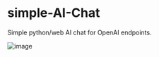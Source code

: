 # simple-AI-Chat
Simple python/web AI chat for OpenAI endpoints.

![image](https://github.com/user-attachments/assets/29d1da1d-5c96-42b0-914d-aed35fd2229b)

